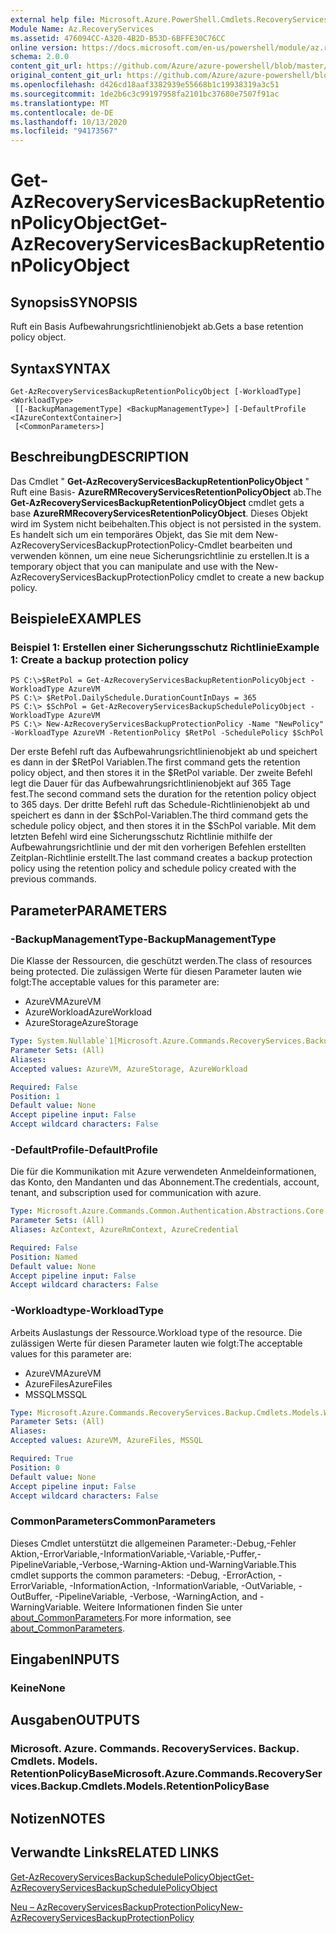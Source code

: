 ```yaml
---
external help file: Microsoft.Azure.PowerShell.Cmdlets.RecoveryServices.Backup.dll-Help.xml
Module Name: Az.RecoveryServices
ms.assetid: 476094CC-A320-4B2D-B53D-6BFFE30C76CC
online version: https://docs.microsoft.com/en-us/powershell/module/az.recoveryservices/get-azrecoveryservicesbackupretentionpolicyobject
schema: 2.0.0
content_git_url: https://github.com/Azure/azure-powershell/blob/master/src/RecoveryServices/RecoveryServices/help/Get-AzRecoveryServicesBackupRetentionPolicyObject.md
original_content_git_url: https://github.com/Azure/azure-powershell/blob/master/src/RecoveryServices/RecoveryServices/help/Get-AzRecoveryServicesBackupRetentionPolicyObject.md
ms.openlocfilehash: d426cd18aaf3382939e55668b1c19938319a3c51
ms.sourcegitcommit: 1de2b6c3c99197958fa2101bc37680e7507f91ac
ms.translationtype: MT
ms.contentlocale: de-DE
ms.lasthandoff: 10/13/2020
ms.locfileid: "94173567"
---
```

# <span data-ttu-id="df544-101">Get-AzRecoveryServicesBackupRetentionPolicyObject</span><span class="sxs-lookup"><span data-stu-id="df544-101">Get-AzRecoveryServicesBackupRetentionPolicyObject</span></span>

## <span data-ttu-id="df544-102">Synopsis</span><span class="sxs-lookup"><span data-stu-id="df544-102">SYNOPSIS</span></span>
<span data-ttu-id="df544-103">Ruft ein Basis Aufbewahrungsrichtlinienobjekt ab.</span><span class="sxs-lookup"><span data-stu-id="df544-103">Gets a base retention policy object.</span></span>

## <span data-ttu-id="df544-104">Syntax</span><span class="sxs-lookup"><span data-stu-id="df544-104">SYNTAX</span></span>

```
Get-AzRecoveryServicesBackupRetentionPolicyObject [-WorkloadType] <WorkloadType>
 [[-BackupManagementType] <BackupManagementType>] [-DefaultProfile <IAzureContextContainer>]
 [<CommonParameters>]
```

## <span data-ttu-id="df544-105">Beschreibung</span><span class="sxs-lookup"><span data-stu-id="df544-105">DESCRIPTION</span></span>
<span data-ttu-id="df544-106">Das Cmdlet " **Get-AzRecoveryServicesBackupRetentionPolicyObject** " Ruft eine Basis- **AzureRMRecoveryServicesRetentionPolicyObject** ab.</span><span class="sxs-lookup"><span data-stu-id="df544-106">The **Get-AzRecoveryServicesBackupRetentionPolicyObject** cmdlet gets a base **AzureRMRecoveryServicesRetentionPolicyObject**.</span></span>
<span data-ttu-id="df544-107">Dieses Objekt wird im System nicht beibehalten.</span><span class="sxs-lookup"><span data-stu-id="df544-107">This object is not persisted in the system.</span></span>
<span data-ttu-id="df544-108">Es handelt sich um ein temporäres Objekt, das Sie mit dem New-AzRecoveryServicesBackupProtectionPolicy-Cmdlet bearbeiten und verwenden können, um eine neue Sicherungsrichtlinie zu erstellen.</span><span class="sxs-lookup"><span data-stu-id="df544-108">It is a temporary object that you can manipulate and use with the New-AzRecoveryServicesBackupProtectionPolicy cmdlet to create a new backup policy.</span></span>

## <span data-ttu-id="df544-109">Beispiele</span><span class="sxs-lookup"><span data-stu-id="df544-109">EXAMPLES</span></span>

### <span data-ttu-id="df544-110">Beispiel 1: Erstellen einer Sicherungsschutz Richtlinie</span><span class="sxs-lookup"><span data-stu-id="df544-110">Example 1: Create a backup protection policy</span></span>
```
PS C:\>$RetPol = Get-AzRecoveryServicesBackupRetentionPolicyObject -WorkloadType AzureVM 
PS C:\> $RetPol.DailySchedule.DurationCountInDays = 365
PS C:\> $SchPol = Get-AzRecoveryServicesBackupSchedulePolicyObject -WorkloadType AzureVM 
PS C:\> New-AzRecoveryServicesBackupProtectionPolicy -Name "NewPolicy" -WorkloadType AzureVM -RetentionPolicy $RetPol -SchedulePolicy $SchPol
```

<span data-ttu-id="df544-111">Der erste Befehl ruft das Aufbewahrungsrichtlinienobjekt ab und speichert es dann in der $RetPol Variablen.</span><span class="sxs-lookup"><span data-stu-id="df544-111">The first command gets the retention policy object, and then stores it in the $RetPol variable.</span></span>
<span data-ttu-id="df544-112">Der zweite Befehl legt die Dauer für das Aufbewahrungsrichtlinienobjekt auf 365 Tage fest.</span><span class="sxs-lookup"><span data-stu-id="df544-112">The second command sets the duration for the retention policy object to 365 days.</span></span>
<span data-ttu-id="df544-113">Der dritte Befehl ruft das Schedule-Richtlinienobjekt ab und speichert es dann in der $SchPol-Variablen.</span><span class="sxs-lookup"><span data-stu-id="df544-113">The third command gets the schedule policy object, and then stores it in the $SchPol variable.</span></span>
<span data-ttu-id="df544-114">Mit dem letzten Befehl wird eine Sicherungsschutz Richtlinie mithilfe der Aufbewahrungsrichtlinie und der mit den vorherigen Befehlen erstellten Zeitplan-Richtlinie erstellt.</span><span class="sxs-lookup"><span data-stu-id="df544-114">The last command creates a backup protection policy using the retention policy and schedule policy created with the previous commands.</span></span>

## <span data-ttu-id="df544-115">Parameter</span><span class="sxs-lookup"><span data-stu-id="df544-115">PARAMETERS</span></span>

### <span data-ttu-id="df544-116">-BackupManagementType</span><span class="sxs-lookup"><span data-stu-id="df544-116">-BackupManagementType</span></span>
<span data-ttu-id="df544-117">Die Klasse der Ressourcen, die geschützt werden.</span><span class="sxs-lookup"><span data-stu-id="df544-117">The class of resources being protected.</span></span> <span data-ttu-id="df544-118">Die zulässigen Werte für diesen Parameter lauten wie folgt:</span><span class="sxs-lookup"><span data-stu-id="df544-118">The acceptable values for this parameter are:</span></span>
- <span data-ttu-id="df544-119">AzureVM</span><span class="sxs-lookup"><span data-stu-id="df544-119">AzureVM</span></span> 
- <span data-ttu-id="df544-120">AzureWorkload</span><span class="sxs-lookup"><span data-stu-id="df544-120">AzureWorkload</span></span>
- <span data-ttu-id="df544-121">AzureStorage</span><span class="sxs-lookup"><span data-stu-id="df544-121">AzureStorage</span></span>

```yaml
Type: System.Nullable`1[Microsoft.Azure.Commands.RecoveryServices.Backup.Cmdlets.Models.BackupManagementType]
Parameter Sets: (All)
Aliases:
Accepted values: AzureVM, AzureStorage, AzureWorkload

Required: False
Position: 1
Default value: None
Accept pipeline input: False
Accept wildcard characters: False
```

### <span data-ttu-id="df544-122">-DefaultProfile</span><span class="sxs-lookup"><span data-stu-id="df544-122">-DefaultProfile</span></span>
<span data-ttu-id="df544-123">Die für die Kommunikation mit Azure verwendeten Anmeldeinformationen, das Konto, den Mandanten und das Abonnement.</span><span class="sxs-lookup"><span data-stu-id="df544-123">The credentials, account, tenant, and subscription used for communication with azure.</span></span>

```yaml
Type: Microsoft.Azure.Commands.Common.Authentication.Abstractions.Core.IAzureContextContainer
Parameter Sets: (All)
Aliases: AzContext, AzureRmContext, AzureCredential

Required: False
Position: Named
Default value: None
Accept pipeline input: False
Accept wildcard characters: False
```

### <span data-ttu-id="df544-124">-Workloadtype</span><span class="sxs-lookup"><span data-stu-id="df544-124">-WorkloadType</span></span>
<span data-ttu-id="df544-125">Arbeits Auslastungs der Ressource.</span><span class="sxs-lookup"><span data-stu-id="df544-125">Workload type of the resource.</span></span> <span data-ttu-id="df544-126">Die zulässigen Werte für diesen Parameter lauten wie folgt:</span><span class="sxs-lookup"><span data-stu-id="df544-126">The acceptable values for this parameter are:</span></span>
- <span data-ttu-id="df544-127">AzureVM</span><span class="sxs-lookup"><span data-stu-id="df544-127">AzureVM</span></span> 
- <span data-ttu-id="df544-128">AzureFiles</span><span class="sxs-lookup"><span data-stu-id="df544-128">AzureFiles</span></span>
- <span data-ttu-id="df544-129">MSSQL</span><span class="sxs-lookup"><span data-stu-id="df544-129">MSSQL</span></span>

```yaml
Type: Microsoft.Azure.Commands.RecoveryServices.Backup.Cmdlets.Models.WorkloadType
Parameter Sets: (All)
Aliases:
Accepted values: AzureVM, AzureFiles, MSSQL

Required: True
Position: 0
Default value: None
Accept pipeline input: False
Accept wildcard characters: False
```

### <span data-ttu-id="df544-130">CommonParameters</span><span class="sxs-lookup"><span data-stu-id="df544-130">CommonParameters</span></span>
<span data-ttu-id="df544-131">Dieses Cmdlet unterstützt die allgemeinen Parameter:-Debug,-Fehler Aktion,-ErrorVariable,-InformationVariable,-Variable,-Puffer,-PipelineVariable,-Verbose,-Warning-Aktion und-WarningVariable.</span><span class="sxs-lookup"><span data-stu-id="df544-131">This cmdlet supports the common parameters: -Debug, -ErrorAction, -ErrorVariable, -InformationAction, -InformationVariable, -OutVariable, -OutBuffer, -PipelineVariable, -Verbose, -WarningAction, and -WarningVariable.</span></span> <span data-ttu-id="df544-132">Weitere Informationen finden Sie unter [about_CommonParameters](http://go.microsoft.com/fwlink/?LinkID=113216).</span><span class="sxs-lookup"><span data-stu-id="df544-132">For more information, see [about_CommonParameters](http://go.microsoft.com/fwlink/?LinkID=113216).</span></span>

## <span data-ttu-id="df544-133">Eingaben</span><span class="sxs-lookup"><span data-stu-id="df544-133">INPUTS</span></span>

### <span data-ttu-id="df544-134">Keine</span><span class="sxs-lookup"><span data-stu-id="df544-134">None</span></span>

## <span data-ttu-id="df544-135">Ausgaben</span><span class="sxs-lookup"><span data-stu-id="df544-135">OUTPUTS</span></span>

### <span data-ttu-id="df544-136">Microsoft. Azure. Commands. RecoveryServices. Backup. Cmdlets. Models. RetentionPolicyBase</span><span class="sxs-lookup"><span data-stu-id="df544-136">Microsoft.Azure.Commands.RecoveryServices.Backup.Cmdlets.Models.RetentionPolicyBase</span></span>

## <span data-ttu-id="df544-137">Notizen</span><span class="sxs-lookup"><span data-stu-id="df544-137">NOTES</span></span>

## <span data-ttu-id="df544-138">Verwandte Links</span><span class="sxs-lookup"><span data-stu-id="df544-138">RELATED LINKS</span></span>

[<span data-ttu-id="df544-139">Get-AzRecoveryServicesBackupSchedulePolicyObject</span><span class="sxs-lookup"><span data-stu-id="df544-139">Get-AzRecoveryServicesBackupSchedulePolicyObject</span></span>](./Get-AzRecoveryServicesBackupSchedulePolicyObject.md)

[<span data-ttu-id="df544-140">Neu – AzRecoveryServicesBackupProtectionPolicy</span><span class="sxs-lookup"><span data-stu-id="df544-140">New-AzRecoveryServicesBackupProtectionPolicy</span></span>](./New-AzRecoveryServicesBackupProtectionPolicy.md)


